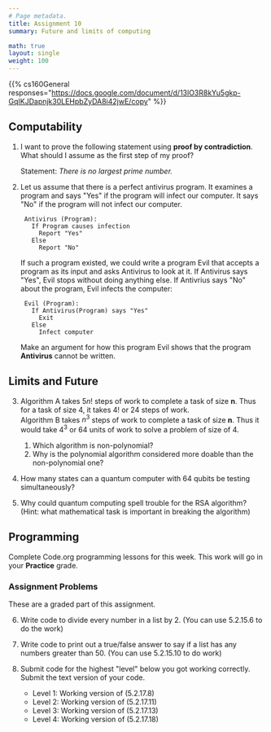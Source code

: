```yaml
---
# Page metadata.
title: Assignment 10
summary: Future and limits of computing

math: true
layout: single
weight: 100
---
```


{{% cs160General responses="https://docs.google.com/document/d/13lO3R8kYu5gkp-GqIKJDapnjk30LEHpbZyDA8i42jwE/copy" %}}

## Computability

1. I want to prove the following statement using **proof by contradiction**. What should I assume as the
first step of my proof?

    Statement: *There is no largest prime number.*

1. Let us assume that there is a perfect antivirus program. It examines a program and says
"Yes" if the program will infect our computer. It says "No" if the program will not infect our computer.

        Antivirus (Program):
          If Program causes infection
            Report "Yes"
          Else 
            Report "No"

    If such a program existed, we could write a program Evil that accepts a program as its input
    and asks Antivirus to look at it. If Antivirus says "Yes", Evil stops without doing anything
    else. If Antivrius says "No" about the program, Evil infects the computer:

        Evil (Program):
          If Antivirus(Program) says "Yes"
            Exit
          Else
            Infect computer

    Make an argument for how this program Evil shows that the program **Antivirus** cannot be written.

## Limits and Future

3. Algorithm A takes $5n!$ steps of work to complete a task of size **n**. Thus for a task of size 4,
it takes $4!$ or 24 steps of work.  
    Algorithm B takes $n^3$ steps of work to complete a task of size **n**. Thus it would take
    $4^3$ or 64 units of work to solve a problem of size of 4.

    1. Which algorithm is non-polynomial?
    1. Why is the polynomial algorithm considered more doable than the non-polynomial one?

1. How many states can a quantum computer with 64 qubits be testing simultaneously?

1. Why could quantum computing spell trouble for the RSA algorithm? 
    (Hint: what mathematical task is important in breaking the algorithm)

## Programming

Complete Code.org programming lessons for this week. This work will go in your
**Practice** grade.

### Assignment Problems

These are a graded part of this assignment.

6. Write code to divide every number in a list by 2.
(You can use 5.2.15.6 to do the work)

1. Write code to print out a true/false answer to say if a list has any numbers greater than 50.
(You can use 5.2.15.10 to do work)

1. Submit code for the highest "level" below you got working correctly. Submit the text
version of your code.
    * Level 1: Working version of (5.2.17.8)
    * Level 2: Working version of (5.2.17.11)
    * Level 3: Working version of (5.2.17.13)
    * Level 4: Working version of (5.2.17.18)
